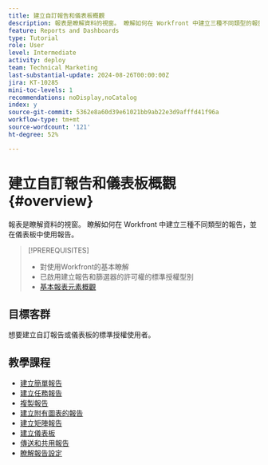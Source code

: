 ```yaml
---
title: 建立自訂報告和儀表板概觀
description: 報表是瞭解資料的視窗。 瞭解如何在 Workfront 中建立三種不同類型的報告，並在儀表板中使用報告。
feature: Reports and Dashboards
type: Tutorial
role: User
level: Intermediate
activity: deploy
team: Technical Marketing
last-substantial-update: 2024-08-26T00:00:00Z
jira: KT-10285
mini-toc-levels: 1
recommendations: noDisplay,noCatalog
index: y
source-git-commit: 5362e8a60d39e61021bb9ab22e3d9afffd41f96a
workflow-type: tm+mt
source-wordcount: '121'
ht-degree: 52%

---
```



# 建立自訂報告和儀表板概觀 {#overview}

報表是瞭解資料的視窗。 瞭解如何在 Workfront 中建立三種不同類型的報告，並在儀表板中使用報告。

>[!PREREQUISITES]
>
>* 對使用Workfront的基本瞭解
>* 已啟用建立報告和篩選器的許可權的標準授權型別
>* [基本報表元素概觀](https://experienceleague.adobe.com/?recommended=Workfront-U-1-2022.1.reporting)


## 目標客群

想要建立自訂報告或儀表板的標準授權使用者。

## 教學課程

* [建立簡單報告](create-a-simple-report.md)
* [建立任務報告](create-a-task-report.md)
* [複製報告](copy-a-report.md)
* [建立附有圖表的報告](create-reports-with-charts.md)
* [建立矩陣報告](create-a-matrix-report.md)
* [建立儀表板](create-dashboards.md)
* [傳送和共用報告](how-to-send-and-share-reports.md)
* [瞭解報告設定](report-settings.md)

